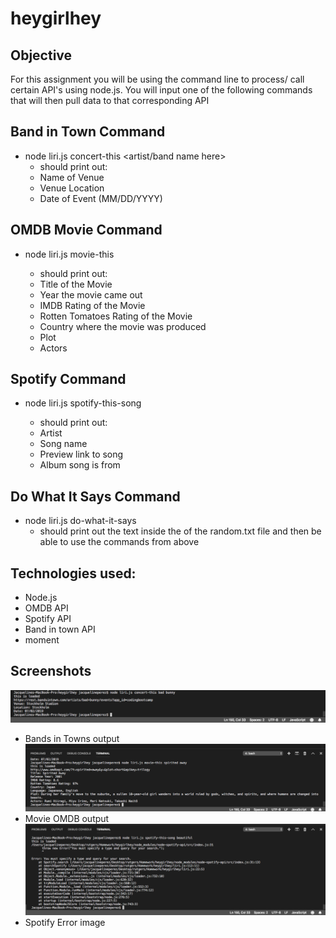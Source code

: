 # heygirlhey

## Objective 
For this assignment you will be using the command line to process/ call certain API's using node.js. You will input one of the following commands that will then pull data to that corresponding API

## Band in Town Command 
- node liri.js concert-this <artist/band name here>
  - should print out: 
   - Name of Venue
   - Venue Location
   - Date of Event (MM/DD/YYYY)
 
## OMDB Movie Command 
- node liri.js movie-this <movie name here>
  - should print out: 
   - Title of the Movie
   - Year the movie came out
   - IMDB Rating of the Movie
   - Rotten Tomatoes Rating of the Movie
   - Country where the movie was produced
   - Plot
   - Actors 
  
## Spotify Command 
- node liri.js spotify-this-song <song name here>
  - should print out: 
   - Artist
   - Song name
   - Preview link to song
   - Album song is from 
  
## Do What It Says Command 
- node liri.js do-what-it-says
  - should print out the text inside the of the random.txt file and then be able to use the commands from above
    
## Technologies used:
- Node.js
- OMDB API
- Spotify API
- Band in town API 
- moment 
 
## Screenshots 
![Bandsintown](https://github.com/japerez107/heygirlhey/blob/master/images/concert-this.png)
- Bands in Towns output
![omdb](https://github.com/japerez107/heygirlhey/blob/master/images/movie-this.png)
- Movie OMDB output 
![spotify](https://github.com/japerez107/heygirlhey/blob/master/images/spotify-this-song.png)
- Spotify Error image


